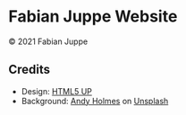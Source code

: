# Fabian Juppe Website

&copy; 2021 Fabian Juppe

## Credits

- Design: <a href="https://html5up.net">HTML5 UP</a>
- Background: <a href="https://unsplash.com/@andyjh07">Andy Holmes</a> on <a href="https://unsplash.com">Unsplash</a>